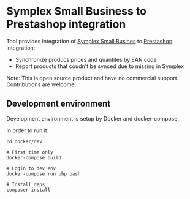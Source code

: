 # Symplex Small Business to Prestashop integration

Tool provides integration of [Symplex Small Busines](http://symplex.com.pl) to [Prestashop](https://www.prestashop.com) integration:

* Synchronize producs prices and quantites by EAN code
* Report products that coudn't be synced due to missing in Symplex

Note: This is open source product and have no commercial support. Contributions are welcome.

## Development environment

Development environment is setup by Docker and docker-compose.

In order to run it:

```
cd docker/dev

# First time only
docker-compose build

# Login to dev env
docker-compose run php bash

# Install deps
composer install
```
